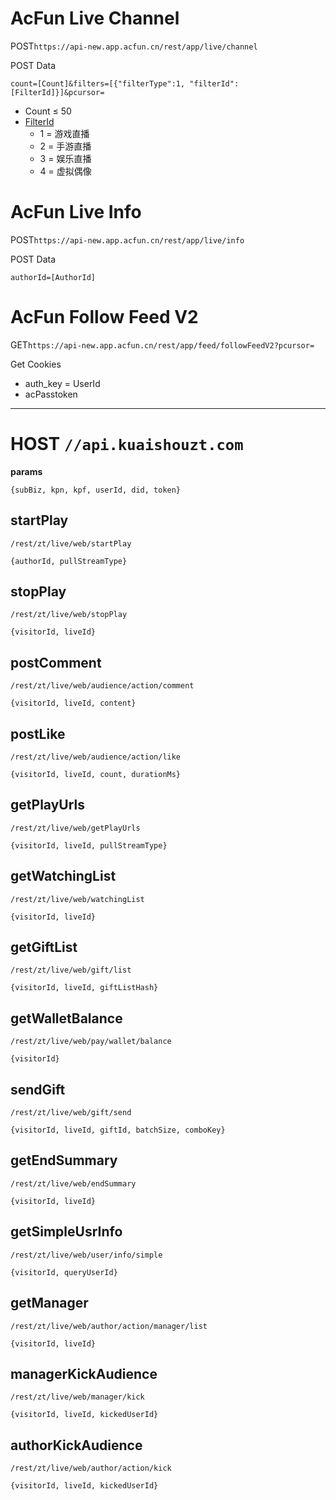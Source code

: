 ﻿# AcFun Live Channel
POST`https://api-new.app.acfun.cn/rest/app/live/channel`

POST Data

`count=[Count]&filters=[{"filterType":1, "filterId":[FilterId]}]&pcursor=`
* Count &le; 50
* [FilterId](https://api-new.acfunchina.com/rest/pc-client/live/type/list?kpf=WINDOWS_PC&appver=1.4.0.145)
  * 1 = 游戏直播
  * 2 = 手游直播
  * 3 = 娱乐直播
  * 4 = 虚拟偶像

# AcFun Live Info
POST`https://api-new.app.acfun.cn/rest/app/live/info`

POST Data

`authorId=[AuthorId]`

# AcFun Follow Feed V2
GET`https://api-new.app.acfun.cn/rest/app/feed/followFeedV2?pcursor=`

Get Cookies
* auth_key = UserId
* acPasstoken

---

# HOST `//api.kuaishouzt.com`
**params**
```
{subBiz, kpn, kpf, userId, did, token}
```

## startPlay
`/rest/zt/live/web/startPlay`
```
{authorId, pullStreamType}
```

## stopPlay
`/rest/zt/live/web/stopPlay`
```
{visitorId, liveId}
```

## postComment
`/rest/zt/live/web/audience/action/comment`
```
{visitorId, liveId, content}
```

## postLike
`/rest/zt/live/web/audience/action/like`
```
{visitorId, liveId, count, durationMs}
```

## getPlayUrls
`/rest/zt/live/web/getPlayUrls`
```
{visitorId, liveId, pullStreamType}
```

## getWatchingList
`/rest/zt/live/web/watchingList`
```
{visitorId, liveId}
```

## getGiftList
`/rest/zt/live/web/gift/list`
```
{visitorId, liveId, giftListHash}
```

## getWalletBalance
`/rest/zt/live/web/pay/wallet/balance`
```
{visitorId}
```

## sendGift
`/rest/zt/live/web/gift/send`
```
{visitorId, liveId, giftId, batchSize, comboKey}
```

## getEndSummary
`/rest/zt/live/web/endSummary`
```
{visitorId, liveId}
```

## getSimpleUsrInfo
`/rest/zt/live/web/user/info/simple`
```
{visitorId, queryUserId}
```

## getManager
`/rest/zt/live/web/author/action/manager/list`
```
{visitorId, liveId}
```

## managerKickAudience
`/rest/zt/live/web/manager/kick`
```
{visitorId, liveId, kickedUserId}
```

## authorKickAudience
`/rest/zt/live/web/author/action/kick`
```
{visitorId, liveId, kickedUserId}
```
